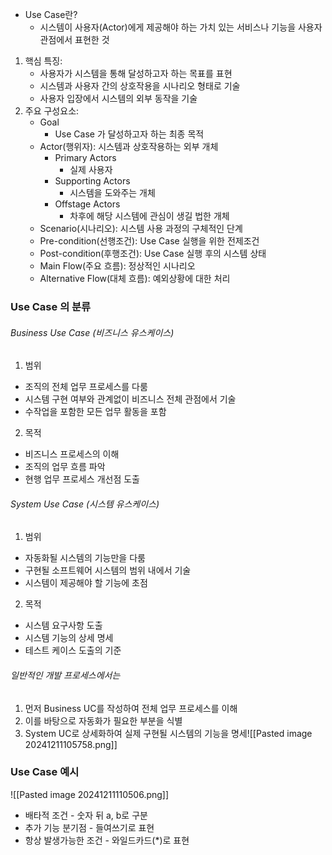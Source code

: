 - Use Case란?
	- 시스템이 사용자(Actor)에게 제공해야 하는 가치 있는 서비스나 기능을 사용자 관점에서 표현한 것
1. 핵심 특징:
	- 사용자가 시스템을 통해 달성하고자 하는 목표를 표현
	- 시스템과 사용자 간의 상호작용을 시나리오 형태로 기술
	- 사용자 입장에서 시스템의 외부 동작을 기술
2. 주요 구성요소:
	- Goal
		- Use Case 가 달성하고자 하는 최종 목적
	- Actor(행위자): 시스템과 상호작용하는 외부 개체
        - Primary Actors
            - 실제 사용자
        - Supporting Actors
            - 시스템을 도와주는 개체
        - Offstage Actors
            - 차후에 해당 시스템에 관심이 생길 법한 개체
	- Scenario(시나리오): 시스템 사용 과정의 구체적인 단계
	- Pre-condition(선행조건): Use Case 실행을 위한 전제조건
	- Post-condition(후행조건): Use Case 실행 후의 시스템 상태
	- Main Flow(주요 흐름): 정상적인 시나리오
	- Alternative Flow(대체 흐름): 예외상황에 대한 처리

### Use Case 의 분류
###### Business Use Case (비즈니스 유스케이스)
1. 범위
- 조직의 전체 업무 프로세스를 다룸
- 시스템 구현 여부와 관계없이 비즈니스 전체 관점에서 기술
- 수작업을 포함한 모든 업무 활동을 포함
2. 목적
- 비즈니스 프로세스의 이해
- 조직의 업무 흐름 파악
- 현행 업무 프로세스 개선점 도출
###### System Use Case (시스템 유스케이스)
1. 범위
- 자동화될 시스템의 기능만을 다룸
- 구현될 소프트웨어 시스템의 범위 내에서 기술
- 시스템이 제공해야 할 기능에 초점
2. 목적
- 시스템 요구사항 도출
- 시스템 기능의 상세 명세
- 테스트 케이스 도출의 기준
###### 일반적인 개발 프로세스에서는
1. 먼저 Business UC를 작성하여 전체 업무 프로세스를 이해
2. 이를 바탕으로 자동화가 필요한 부분을 식별
3. System UC로 상세화하여 실제 구현될 시스템의 기능을 명세![[Pasted image 20241211105758.png]]

### Use Case 예시
![[Pasted image 20241211110506.png]]
- 배타적 조건 - 숫자 뒤 a, b로 구분
- 추가 기능 분기점 - 들여쓰기로 표현
- 항상 발생가능한 조건 - 와일드카드(\*)로 표현
